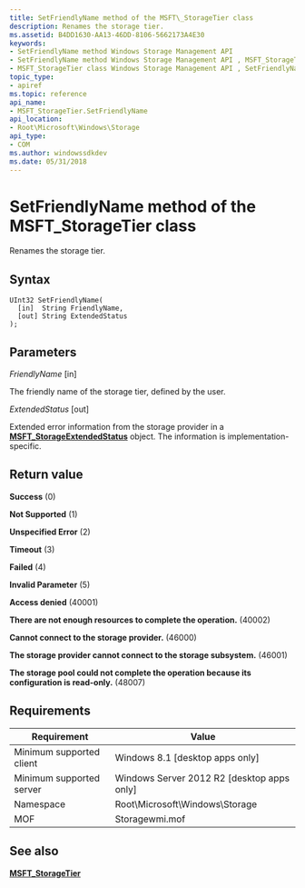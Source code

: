 ```yaml
---
title: SetFriendlyName method of the MSFT\_StorageTier class
description: Renames the storage tier.
ms.assetid: B4DD1630-AA13-46DD-8106-5662173A4E30
keywords:
- SetFriendlyName method Windows Storage Management API
- SetFriendlyName method Windows Storage Management API , MSFT_StorageTier class
- MSFT_StorageTier class Windows Storage Management API , SetFriendlyName method
topic_type:
- apiref
ms.topic: reference
api_name:
- MSFT_StorageTier.SetFriendlyName
api_location:
- Root\Microsoft\Windows\Storage
api_type:
- COM
ms.author: windowssdkdev
ms.date: 05/31/2018
---
```


# SetFriendlyName method of the MSFT\_StorageTier class

Renames the storage tier.

## Syntax


```mof
UInt32 SetFriendlyName(
  [in]  String FriendlyName,
  [out] String ExtendedStatus
);
```



## Parameters

 

*FriendlyName* \[in\]
 

The friendly name of the storage tier, defined by the user.

 

*ExtendedStatus* \[out\]
 

Extended error information from the storage provider in a [**MSFT\_StorageExtendedStatus**](msft-storageextendedstatus.md) object. The information is implementation-specific.

 

## Return value

 

**Success** (0)
 

**Not Supported** (1)
 

**Unspecified Error** (2)
 

**Timeout** (3)
 

**Failed** (4)
 

**Invalid Parameter** (5)
 

**Access denied** (40001)
 

**There are not enough resources to complete the operation.** (40002)
 

**Cannot connect to the storage provider.** (46000)
 

**The storage provider cannot connect to the storage subsystem.** (46001)
 

**The storage pool could not complete the operation because its configuration is read-only.** (48007)
 

## Requirements



| Requirement | Value |
|-------------------------------------|-------------------------------------------------------------------------------------------|
| Minimum supported client | Windows 8.1 \[desktop apps only\]                                              |
| Minimum supported server | Windows Server 2012 R2 \[desktop apps only\]                                   |
| Namespace                | Root\\Microsoft\\Windows\\Storage                                              |
| MOF                      |  Storagewmi.mof  |



## See also

 

[**MSFT\_StorageTier**](msft-storagetier.md)
 

 

 






